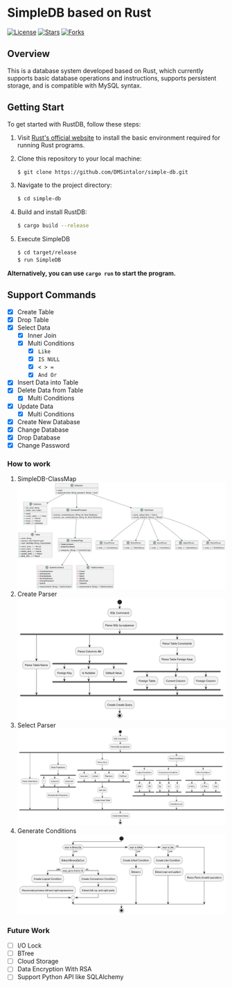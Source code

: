 # SimpleDB based on Rust

[![License](https://img.shields.io/github/license/DMSintalor/simple-db)](LICENSE)
[![Stars](https://img.shields.io/github/stars/DMSintalor/simple-db)](Stars)
[![Forks](https://img.shields.io/github/forks/DMSintalor/simple-db)](Forks)


## Overview

This is a database system developed based on Rust, which currently supports basic database operations and instructions,
supports persistent storage, and is compatible with MySQL syntax.

## Getting Start

To get started with RustDB, follow these steps:

1. Visit [Rust's official website](https://www.rust-lang.org/) to install the basic environment required for running
   Rust programs.

2. Clone this repository to your local machine:

    ```bash
    $ git clone https://github.com/DMSintalor/simple-db.git
    ```

3. Navigate to the project directory:

    ```bash
    $ cd simple-db
    ```

4. Build and install RustDB:
    ```bash
    $ cargo build --release
    ```

5. Execute SimpleDB
   ```bash
   $ cd target/release
   $ run SimpleDB
   ```

**Alternatively, you can use `cargo run` to start the program.**

## Support Commands

- [X] Create Table
- [X] Drop Table
- [X] Select Data
    - [X] Inner Join
    - [X] Multi Conditions
        - [X] ``Like``
        - [X] ``IS NULL``
        - [X] ``< > =``
        - [x] ``And Or``
- [X] Insert Data into Table
- [X] Delete Data from Table
    - [X] Multi Conditions
- [X] Update Data
    - [X] Multi Conditions
- [X] Create New Database
- [X] Change Database
- [X] Drop Database
- [X] Change Password

### How to work

1. SimpleDB-ClassMap
   ![](figures/SimpleDB-ClassMap.png)
2. Create Parser
   ![](figures/CreateQueryProc.png)
3. Select Parser
   ![](figures/SelectQueryProc.png)
4. Generate Conditions
   ![](figures/CreateConditionProc.png)

### Future Work

- [ ] I/O Lock
- [ ] BTree
- [ ] Cloud Storage
- [ ] Data Encryption With RSA
- [ ] Support Python API like SQLAlchemy